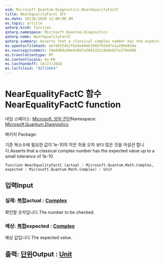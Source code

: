 ```yaml
---
uid: Microsoft.Quantum.Diagnostics.NearEqualityFactC
title: NearEqualityFactC 함수
ms.date: 10/26/2020 12:00:00 AM
ms.topic: article
qsharp.kind: function
qsharp.namespace: Microsoft.Quantum.Diagnostics
qsharp.name: NearEqualityFactC
qsharp.summary: Asserts that a classical complex number has the expected value up to a small tolerance of 1e-10.
ms.openlocfilehash: aef4925452fe2de444b1995f92b8fe1a2894834a
ms.sourcegitcommit: 29e0d88a30e4166fa580132124b0eb57e1f0e986
ms.translationtype: MT
ms.contentlocale: ko-KR
ms.lasthandoff: 10/27/2020
ms.locfileid: "92712664"
---
```

# <a name="nearequalityfactc-function"></a><span data-ttu-id="c3717-102">NearEqualityFactC 함수</span><span class="sxs-lookup"><span data-stu-id="c3717-102">NearEqualityFactC function</span></span>

<span data-ttu-id="c3717-103">네임 스페이스: [Microsoft. 양자 진단](xref:Microsoft.Quantum.Diagnostics)</span><span class="sxs-lookup"><span data-stu-id="c3717-103">Namespace: [Microsoft.Quantum.Diagnostics](xref:Microsoft.Quantum.Diagnostics)</span></span>

<span data-ttu-id="c3717-104">패키지 [](https://nuget.org/packages/)</span><span class="sxs-lookup"><span data-stu-id="c3717-104">Package: [](https://nuget.org/packages/)</span></span>


<span data-ttu-id="c3717-105">기존 복소수에 필요한 값이 1e-10의 작은 허용 오차 보다 많은 것을 어설션 합니다.</span><span class="sxs-lookup"><span data-stu-id="c3717-105">Asserts that a classical complex number has the expected value up to a small tolerance of 1e-10.</span></span>

```qsharp
function NearEqualityFactC (actual : Microsoft.Quantum.Math.Complex, expected : Microsoft.Quantum.Math.Complex) : Unit
```


## <a name="input"></a><span data-ttu-id="c3717-106">입력</span><span class="sxs-lookup"><span data-stu-id="c3717-106">Input</span></span>

### <a name="actual--complex"></a><span data-ttu-id="c3717-107">실제: [복합](xref:Microsoft.Quantum.Math.Complex)</span><span class="sxs-lookup"><span data-stu-id="c3717-107">actual : [Complex](xref:Microsoft.Quantum.Math.Complex)</span></span>

<span data-ttu-id="c3717-108">확인할 숫자입니다.</span><span class="sxs-lookup"><span data-stu-id="c3717-108">The number to be checked.</span></span>


### <a name="expected--complex"></a><span data-ttu-id="c3717-109">예상: [복합](xref:Microsoft.Quantum.Math.Complex)</span><span class="sxs-lookup"><span data-stu-id="c3717-109">expected : [Complex](xref:Microsoft.Quantum.Math.Complex)</span></span>

<span data-ttu-id="c3717-110">예상 값입니다.</span><span class="sxs-lookup"><span data-stu-id="c3717-110">The expected value.</span></span>



## <a name="output--unit"></a><span data-ttu-id="c3717-111">출력: [단위](xref:microsoft.quantum.lang-ref.unit)</span><span class="sxs-lookup"><span data-stu-id="c3717-111">Output : [Unit](xref:microsoft.quantum.lang-ref.unit)</span></span>

